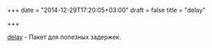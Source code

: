 +++
date = "2014-12-29T17:20:05+03:00"
draft = false
title = "delay"

+++

<p><a href="https://github.com/gchaincl/delay">delay</a>&nbsp;- Пакет для полезных задержек.&nbsp;</p>

